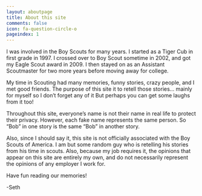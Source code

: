 ```yaml
---
layout: aboutpage
title: About this site
comments: false
icon: fa-question-circle-o
pageindex: 1
---
```


I was involved in the Boy Scouts for many years.  I started as a Tiger Cub in first grade in 1997.  I crossed over to Boy Scout sometime in 2002, and got my Eagle Scout award in 2009.  I then stayed on as an Assistant Scoutmaster for two more years before moving away for college.

My time in Scouting had many memories, funny stories, crazy people, and I met good friends.  The purpose of this site it to retell those stories… mainly for myself so I don’t forget any of it  But perhaps you can get some laughs from it too!

Throughout this site, everyone’s name is not their name in real life to protect their privacy.  However, each fake name represents the same person.  So “Bob” in one story is the same “Bob” in another story.

Also, since I should say it, this site is not officially associated with the Boy Scouts of America.  I am but some random guy who is retelling his stories from his time in scouts.  Also, because my job requires it, the opinions that appear on this site are entirely my own, and do not necessarily represent the opinions of any employer I work for.

Have fun reading our memories!

-Seth
